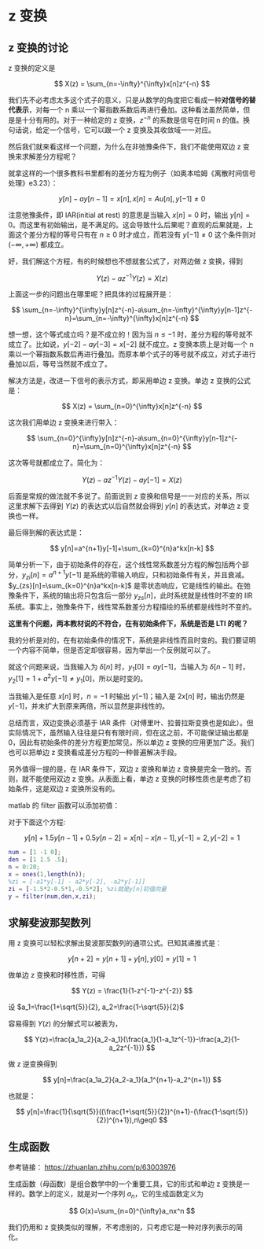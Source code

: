# z 变换

## z 变换的讨论

z 变换的定义是

$$
X(z) = \sum_{n=-\infty}^{\infty}x[n]z^{-n}
$$

我们先不必考虑太多这个式子的意义，只是从数学的角度把它看成一种**对信号的替代表示**，对每一个 n 乘以一个幂指数系数后再进行叠加。这种看法虽然简单，但是是十分有用的。对于一种给定的 z 变换，$z^{-n}$ 的系数是信号在时间 n 的值。换句话说，给定一个信号，它可以跟一个 z 变换及其收敛域一一对应。

然后我们就来看这样一个问题，为什么在非弛豫条件下，我们不能使用双边 z 变换来求解差分方程呢？

就拿这样的一个很多教科书里都有的差分方程为例子（如奥本哈姆《离散时间信号处理》e3.23）：

$$
y[n]-ay[n-1]=x[n], x[n]=Au[n], y[-1] \neq 0
$$

注意弛豫条件，即 IAR(initial at rest) 的意思是当输入 $x[n]=0$ 时，输出 $y[n]=0$。而这里有初始输出，是不满足的。这会导致什么后果呢？直观的后果就是，上面这个差分方程的等号只有在 $n \geq 0$ 时才成立，而若没有 $y[-1]\neq 0$ 这个条件则对 $(-\infty,+\infty)$ 都成立。

好，我们解这个方程，有的时候想也不想就套公式了，对两边做 z 变换，得到

$$
Y(z)-az^{-1}Y(z) = X(z)
$$

上面这一步的问题出在哪里呢？把具体的过程展开是：

$$
\sum_{n=-\infty}^{\infty}y[n]z^{-n}-a\sum_{n=-\infty}^{\infty}y[n-1]z^{-n}=\sum_{n=-\infty}^{\infty}x[n]z^{-n}
$$

想一想，这个等式成立吗？是不成立的！因为当 $n\leq-1$ 时，差分方程的等号就不成立了。比如说，$y[-2]-ay[-3]=x[-2]$ 就不成立。z 变换本质上是对每一个 n 乘以一个幂指数系数后再进行叠加。而原本单个式子的等号就不成立，对式子进行叠加以后，等号当然就不成立了。

解决方法是，改进一下信号的表示方式，即采用单边 z 变换。单边 z 变换的公式是：

$$
X(z) = \sum_{n=0}^{\infty}x[n]z^{-n}
$$

这次我们用单边 z 变换来进行带入：

$$
\sum_{n=0}^{\infty}y[n]z^{-n}-a\sum_{n=0}^{\infty}y[n-1]z^{-n}=\sum_{n=0}^{\infty}x[n]z^{-n}
$$

这次等号就都成立了。简化为：

$$
Y(z) - az^{-1}Y(z) - ay[-1] = X(z)
$$

后面是常规的做法就不多说了。前面说到 z 变换和信号是一一对应的关系，所以这里求解下去得到 $Y(z)$ 的表达式以后自然就会得到 $y[n]$ 的表达式，对单边 z 变换也一样。

最后得到解的表达式是：

$$
y[n]=a^{n+1}y[-1]+\sum_{k=0}^{n}a^kx[n-k]
$$

简单分析一下，由于初始条件的存在，这个线性常系数差分方程的解包括两个部分，$y_{zi}[n]=a^{n+1}y[-1]$ 是系统的零输入响应，只和初始条件有关，并且衰减。$y_{zs}[n]=\sum_{k=0}^{n}a^kx[n-k]$ 是零状态响应，它是线性的输出。在弛豫条件下，系统的输出将只包含后一部分 $y_{zs}[n]$，此时系统就是线性时不变的 IIR 系统。事实上，弛豫条件下，线性常系数差分方程描绘的系统都是线性时不变的。

**这里有个问题，两本教材说的不符合，在有初始条件下，系统是否是 LTI 的呢？**

我的分析是对的，在有初始条件的情况下，系统是非线性而且时变的。我们要证明一个内容不简单，但是否定却很容易，因为举出一个反例就可以了。

就这个问题来说，当我输入为 $\delta[n]$ 时，$y_1[0]=ay[-1]$，当输入为 $\delta[n-1]$ 时，$y_2[1]=1+a^2y[-1]\neq y_1[0]$，所以是时变的。

当我输入是任意 $x[n]$ 时，$n = -1$ 时输出 $y[-1]$；输入是 $2x[n]$ 时，输出仍然是 $y[-1]$，并未扩大到原来两倍，所以显然是非线性的。

总结而言，双边变换必须基于 IAR 条件（对傅里叶、拉普拉斯变换也是如此）。但实际情况下，虽然输入往往是只有有限时间，但在这之前，不可能保证输出都是 0，因此有初始条件的差分方程更加常见，所以单边 z 变换的应用更加广泛。我们也可以把单边 z 变换看成差分方程的一种普遍解决手段。

另外值得一提的是，在 IAR 条件下，双边 z 变换和单边 z 变换是完全一致的。否则，就不能使用双边 z 变换。从表面上看，单边 z 变换的时移性质也是考虑了初始条件，这是双边 z 变换所没有的。

matlab 的 filter 函数可以添加初值：

对于下面这个方程:

$$
y[n]+1.5y[n-1]+0.5y[n-2]=x[n]-x[n-1], y[-1]=2, y[-2]=1
$$

```matlab
num = [1 -1 0];
den = [1 1.5 .5];
n = 0:20;
x = ones(1,length(n));
%zi = [-a1*y[-1] - a2*y[-2], -a2*y[-1]]
zi = [-1.5*2-0.5*1,-0.5*2]; %zi就是y[n]初值向量
y = filter(num,den,x,zi);
```

## 求解斐波那契数列

用 z 变换可以轻松求解出斐波那契数列的通项公式。已知其递推式是：

$$
y[n+2]=y[n+1]+y[n], y[0]=y[1]=1
$$

做单边 z 变换和时移性质，可得

$$
Y(z) = \frac{1}{1-z^{-1}-z^{-2}}
$$

设 $a_1=\frac{1+\sqrt{5}}{2}, a_2=\frac{1-\sqrt{5}}{2}$

容易得到 $Y(z)$ 的分解式可以被表为，

$$
Y(z)=\frac{a_1a_2}{a_2-a_1}(\frac{a_1}{1-a_1z^{-1}}-\frac{a_2}{1-a_2z^{-1}})
$$

做 z 逆变换得到

$$
y[n]=\frac{a_1a_2}{a_2-a_1}(a_1^{n+1}-a_2^{n+1})
$$

也就是：

$$
y[n]=\frac{1}{\sqrt{5}}((\frac{1+\sqrt{5}}{2})^{n+1}-(\frac{1-\sqrt{5}}{2})^{n+1}),n\geq0
$$

## 生成函数

参考链接：
<https://zhuanlan.zhihu.com/p/63003976>

生成函数（母函数）是组合数学中的一个重要工具，它的形式和单边 z 变换是一样的。数学上的定义，就是对一个序列 $a_n$，它的生成函数定义为 

$$
G(x)=\sum_{n=0}^{\infty}a_nx^n
$$

我们仍用和 z 变换类似的理解，不考虑别的，只考虑它是一种对序列表示的简化。